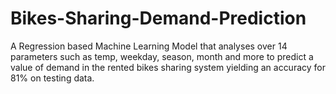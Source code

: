 # Bikes-Sharing-Demand-Prediction

A Regression based Machine Learning Model that analyses over 14 parameters such as temp, weekday, season, month and more to predict a value of demand in the rented bikes sharing system yielding an accuracy for 81% on testing data.